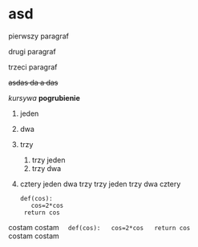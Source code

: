 # asd
pierwszy paragraf

drugi paragraf

trzeci paragraf

~~asdas da a das~~

*kursywa*
**pogrubienie**
1. jeden
2. dwa
3. trzy
    1. trzy jeden
    2. trzy dwa
4. cztery
 jeden
 dwa
 trzy
     trzy jeden
     trzy dwa
 cztery
 
     ```
     def(cos):  
        cos=2*cos  
      return cos  
      ```
 
costam costam
    ```  
    def(cos):  
        cos=2*cos  
     return cos  
    ```  
costam costam
 
 
 
  
